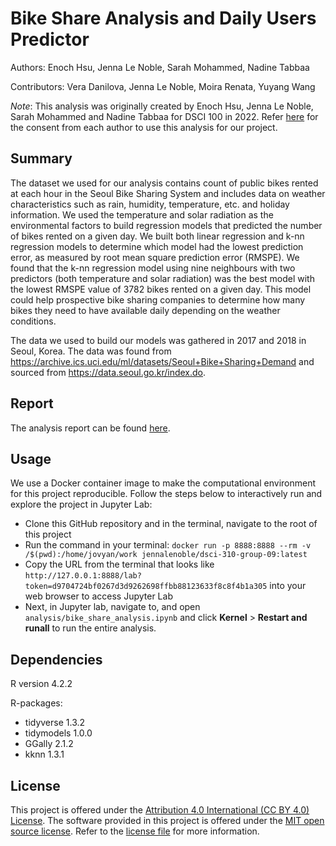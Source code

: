 # Bike Share Analysis and Daily Users Predictor

Authors: Enoch Hsu, Jenna Le Noble, Sarah Mohammed, Nadine Tabbaa

Contributors: Vera Danilova, Jenna Le Noble, Moira Renata, Yuyang Wang

*Note*: This analysis was originally created by Enoch Hsu, Jenna Le Noble, Sarah Mohammed and Nadine Tabbaa for DSCI 100 in 2022. Refer [here](https://github.com/jennalenoble/dsci-310-group-09/blob/main/consent/consent.jpg) for the consent from each author to use this analysis for our project.

## Summary

The dataset we used for our analysis contains count of public bikes rented at each hour in the Seoul Bike Sharing System and includes data on weather characteristics such as rain, humidity, temperature, etc. and holiday information. We used the temperature and solar radiation as the environmental factors to build regression models that predicted the number of bikes rented on a given day. We built both linear regression and k-nn regression models to determine which model had the lowest prediction error, as measured by root mean square prediction error (RMSPE). We found that the k-nn regression model using nine neighbours with two predictors (both temperature and solar radiation) was the best model with the lowest RMSPE value of 3782 bikes rented on a given day. This model could help prospective bike sharing companies to determine how many bikes they need to have available daily depending on the weather conditions.

The data we used to build our models was gathered in 2017 and 2018 in Seoul, Korea. The data was found from https://archive.ics.uci.edu/ml/datasets/Seoul+Bike+Sharing+Demand and sourced from https://data.seoul.go.kr/index.do.  

## Report 

The analysis report can be found [here](https://github.com/jennalenoble/dsci-310-group-09/blob/main/analysis/bike_share_analysis.ipynb).

## Usage

We use a Docker container image to make the computational environment for this project reproducible. Follow the steps below to interactively run and explore the project in Jupyter Lab:

* Clone this GitHub repository and in the terminal, navigate to the root of this project 
* Run the command in your terminal:
```docker run -p 8888:8888 --rm -v /$(pwd):/home/jovyan/work jennalenoble/dsci-310-group-09:latest```
* Copy the URL from the terminal that looks like `http://127.0.0.1:8888/lab?token=d9704724bf0267d3d9262698ffbb88123633f8c8f4b1a305` into your web browser to access Jupyter Lab
* Next, in Jupyter lab, navigate to, and open `analysis/bike_share_analysis.ipynb` and click **Kernel** > **Restart and runall** to run the entire analysis.

 
## Dependencies

R version 4.2.2

R-packages: 
* tidyverse 1.3.2
* tidymodels 1.0.0
* GGally 2.1.2
* kknn 1.3.1

## License 

This project is offered under the [Attribution 4.0 International (CC BY 4.0) License](https://creativecommons.org/licenses/by/4.0/). The software provided in this project is offered under the [MIT open source license](https://opensource.org/license/mit/). Refer to the [license file](https://github.com/jennalenoble/dsci-310-group-09/blob/main/LICENSE.md) for more information.

